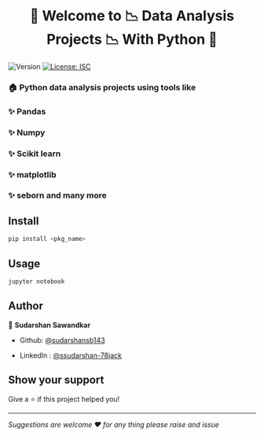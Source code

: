 <h1 align="center"> 🚀 Welcome to 📉 Data Analysis Projects 📉 With Python 🚀</h1>
<p>
  <img alt="Version" src="https://img.shields.io/badge/version-1.0.0-blue.svg?cacheSeconds=2592000" />
  <a href="#" target="_blank">
    <img alt="License: ISC" src="https://img.shields.io/badge/License-ISC-yellow.svg" />
  </a>
</p>

### 🏠  Python data analysis projects using tools like
### ✨  Pandas
### ✨  Numpy 
### ✨  Scikit learn
### ✨  matplotlib
### ✨  seborn  and many more


## Install

```sh
pip install <pkg_name> 
```

## Usage

```sh
jupyter notebook 
```



## Author

👤 **Sudarshan Sawandkar**

* Github: [@sudarshansb143](https://github.com/sudarshansb143)

* LinkedIn : [@ssudarshan-78jack](linkedin.com/in/sudarshan-78jack/)


## Show your support

Give a ⭐️ if this project helped you!

***
_Suggestions are welcome ❤️ for any thing please raise and issue_

